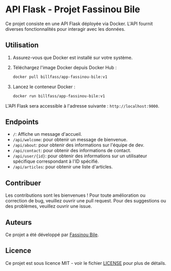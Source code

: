 # API Flask - Projet Fassinou Bile

Ce projet consiste en une API Flask déployée via Docker. L'API fournit diverses fonctionnalités pour interagir avec les données.

## Utilisation

1. Assurez-vous que Docker est installé sur votre système.

2. Téléchargez l'image Docker depuis Docker Hub :

    ```bash
    docker pull billfass/app-fassinou-bile:v1
    ```

3. Lancez le conteneur Docker :

    ```bash
    docker run billfass/app-fassinou-bile:v1
    ```

L'API Flask sera accessible à l'adresse suivante : `http://localhost:9000`.

## Endpoints

- `/`: Affiche un message d'accueil.
- `/api/welcome`: pour obtenir un message de bienvenue.
- `/api/about`: pour obtenir des informations sur l'équipe de dev.
- `/api/contact`: pour obtenir des informations de contact.
- `/api/user/{id}`: pour obtenir des informations sur un utilisateur spécifique correspondant à l'ID spécifié.
- `/api/articles`: pour obtenir une liste d'articles.

## Contribuer

Les contributions sont les bienvenues ! Pour toute amélioration ou correction de bug, veuillez ouvrir une pull request. Pour des suggestions ou des problèmes, veuillez ouvrir une issue.

## Auteurs

Ce projet a été développé par [Fassinou Bile](https://github.com/billfassinou).

## Licence

Ce projet est sous licence MIT - voir le fichier [LICENSE](LICENSE) pour plus de détails.
